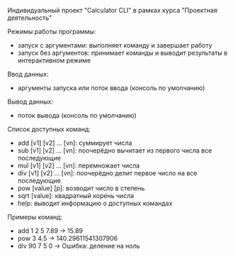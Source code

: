 Индивидуальный проект "Calculator CLI" в рамках курса "Проектная деятельность"

Режимы работы программы:
- запуск с аргументами: выполняет команду и завершает работу
- запуск без аргументов: принимает команды и выводит результаты в интерактивном режиме

Ввод данных:
- аргументы запуска или поток ввода (консоль по умолчанию)

Вывод данных:
- поток вывода (консоль по умолчанию)

Список доступных команд:
- add [v1] [v2] ... [vn]: суммирует числа
- sub [v1] [v2] ... [vn]: поочерёдно вычитает из первого числа все последующие
- mul [v1] [v2] ... [vn]: перемножает числа
- div [v1] [v2] ... [vn]: поочерёдно делит первое число на все последующие
- pow [value] [p]: возводит число в степень
- sqrt [value]: квадратный корень числа
- help: выводит информацию о доступных командах

Примеры команд:
- add 1 2 5 7.89  ->  15.89
- pow 3 4.5  ->  140.29611541307906
- div 90 7 5 0  ->  Ошибка: деление на ноль
